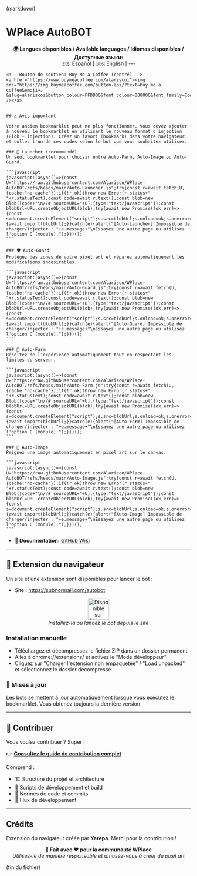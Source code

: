 (markdown)
# WPlace AutoBOT

<!-- Sélecteur de langue -->
<p align="center">
	<strong>🌍 Langues disponibles / Available languages / Idiomas disponibles / Доступные языки:</strong><br>
	<a href="../README.md">🇪🇸 Español</a> |
	<a href="README-en.md">🇺🇸 English</a> |
	---

	<!-- Bouton de soutien: Buy Me a Coffee (centré) -->
	<a href="https://www.buymeacoffee.com/alariscoi"><img src="https://img.buymeacoffee.com/button-api/?text=Buy me a coffee&emoji=☕&slug=alariscoi&button_colour=FFDD00&font_colour=000000&font_family=Cookie&outline_colour=000000&coffee_colour=ffffff" /></a>


	## ⚠️ Avis important

	Votre ancien bookmarklet peut ne plus fonctionner. Vous devez ajouter à nouveau le bookmarklet en utilisant le nouveau format d'injection (Blob + injection). Créez un favori (bookmark) dans votre navigateur et collez l'un de ces codes selon le bot que vous souhaitez utiliser.

	### 🧭 Launcher (recommandé)
	Un seul bookmarklet pour choisir entre Auto-Farm, Auto-Image ou Auto-Guard.

	```javascript
	javascript:(async()=>{const U="https://raw.githubusercontent.com/Alarisco/WPlace-AutoBOT/refs/heads/main/Auto-Launcher.js";try{const r=await fetch(U,{cache:"no-cache"});if(!r.ok)throw new Error(r.status+" "+r.statusText);const code=await r.text();const blob=new Blob([code+"\n//# sourceURL="+U],{type:"text/javascript"});const blobUrl=URL.createObjectURL(blob);try{await new Promise((ok,err)=>{const s=document.createElement("script");s.src=blobUrl;s.onload=ok;s.onerror=err;document.documentElement.appendChild(s);});}catch(e){await import(blobUrl);}}catch(e){alert("[Auto-Launcher] Impossible de charger/injecter : "+e.message+"\nEssayez une autre page ou utilisez l'option C (module).");}})();
	```

	### 🛡️ Auto-Guard
	Protégez des zones de votre pixel art et réparez automatiquement les modifications indésirables.

	```javascript
	javascript:(async()=>{const U="https://raw.githubusercontent.com/Alarisco/WPlace-AutoBOT/refs/heads/main/Auto-Guard.js";try{const r=await fetch(U,{cache:"no-cache"});if(!r.ok)throw new Error(r.status+" "+r.statusText);const code=await r.text();const blob=new Blob([code+"\n//# sourceURL="+U],{type:"text/javascript"});const blobUrl=URL.createObjectURL(blob);try{await new Promise((ok,err)=>{const s=document.createElement("script");s.src=blobUrl;s.onload=ok;s.onerror=err;document.documentElement.appendChild(s);});}catch(e){await import(blobUrl);}}catch(e){alert("[Auto-Guard] Impossible de charger/injecter : "+e.message+"\nEssayez une autre page ou utilisez l'option C (module).");}})();
	```

	### 🌾 Auto-Farm
	Récoltez de l'expérience automatiquement tout en respectant les limites du serveur.

	```javascript
	javascript:(async()=>{const U="https://raw.githubusercontent.com/Alarisco/WPlace-AutoBOT/refs/heads/main/Auto-Farm.js";try{const r=await fetch(U,{cache:"no-cache"});if(!r.ok)throw new Error(r.status+" "+r.statusText);const code=await r.text();const blob=new Blob([code+"\n//# sourceURL="+U],{type:"text/javascript"});const blobUrl=URL.createObjectURL(blob);try{await new Promise((ok,err)=>{const s=document.createElement("script");s.src=blobUrl;s.onload=ok;s.onerror=err;document.documentElement.appendChild(s);});}catch(e){await import(blobUrl);}}catch(e){alert("[Auto-Farm] Impossible de charger/injecter : "+e.message+"\nEssayez une autre page ou utilisez l'option C (module).");}})();
	```

	### 🎨 Auto-Image
	Peignez une image automatiquement en pixel art sur le canvas.

	```javascript
	javascript:(async()=>{const U="https://raw.githubusercontent.com/Alarisco/WPlace-AutoBOT/refs/heads/main/Auto-Image.js";try{const r=await fetch(U,{cache:"no-cache"});if(!r.ok)throw new Error(r.status+" "+r.statusText);const code=await r.text();const blob=new Blob([code+"\n//# sourceURL="+U],{type:"text/javascript"});const blobUrl=URL.createObjectURL(blob);try{await new Promise((ok,err)=>{const s=document.createElement("script");s.src=blobUrl;s.onload=ok;s.onerror=err;document.documentElement.appendChild(s);});}catch(e){await import(blobUrl);}}catch(e){alert("[Auto-Image] Impossible de charger/injecter : "+e.message+"\nEssayez une autre page ou utilisez l'option C (module).");}})();
	```
 - **📖 Documentation:** [GitHub Wiki](https://github.com/Alarisco/WPlace-AutoBOT)

---

## 🧩 Extension du navigateur

Un site et une extension sont disponibles pour lancer le bot :

- Site : https://subnormail.com/autobot

<p align="center">
	<a href="https://subnormail.com/autobot" target="_blank" rel="noopener">
		<img alt="Disponible sur Chrome Web Store" height="58" src="https://developer.chrome.com/static/docs/webstore/branding/image/ChromeWebStore_BadgeWBorder_v2_206x58.png" />
	</a>
	<br/>
	<em>Installez-la ou lancez le bot depuis le site</em>
</p>

### Installation manuelle

- Téléchargez et décompressez le fichier ZIP dans un dossier permanent
- Allez à chrome://extensions/ et activez le "Mode développeur"
- Cliquez sur "Charger l'extension non empaquetée" / "Load unpacked" et sélectionnez le dossier décompressé

### 🔄 Mises à jour

Les bots se mettent à jour automatiquement lorsque vous exécutez le bookmarklet. Vous obtenez toujours la dernière version.

---

## 🤝 Contribuer

Vous voulez contribuer ? Super !

👉 **[Consultez le guide de contribution complet](CONTRIBUTING.md)**

Comprend :
- 🏗️ Structure du projet et architecture
- 🔧 Scripts de développement et build
- 📝 Normes de code et commits
- 🚀 Flux de développement

---

## Crédits

Extension du navigateur créée par **Yerepa**. Merci pour la contribution !

<p align="center">
	<strong>🎨 Fait avec ❤️ pour la communauté WPlace</strong><br>
	<em>Utilisez-le de manière responsable et amusez-vous à créer du pixel art</em>
</p>

(fin du fichier)

